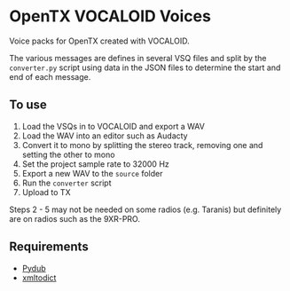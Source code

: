 # OpenTX VOCALOID Voices

Voice packs for OpenTX created with VOCALOID.

The various messages are defines in several VSQ files and split by the
`converter.py` script using data in the JSON files to determine the start and
end of each message.

## To use

1. Load the VSQs in to VOCALOID and export a WAV
2. Load the WAV into an editor such as Audacty
3. Convert it to mono by splitting the stereo track, removing one and setting
   the other to mono
4. Set the project sample rate to 32000 Hz
5. Export a new WAV to the `source` folder
6. Run the `converter` script
7. Upload to TX

Steps 2 - 5 may not be needed on some radios (e.g. Taranis) but definitely are
on radios such as the 9XR-PRO.

## Requirements

- [Pydub](https://github.com/jiaaro/pydub)
- [xmltodict](https://github.com/martinblech/xmltodict)
